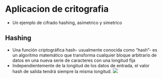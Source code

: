 # Aplicacion de critografia
- Un ejemplo de cifrado hashing, asimetrico y simetrico

## Hashing
- Una función criptográfica hash- usualmente conocida como “hash”- es un algoritmo matemático que transforma cualquier bloque arbitrario de datos en una nueva serie de caracteres con una longitud fija
- Independientemente de la longitud de los datos de entrada, el valor hash de salida tendrá siempre la misma longitud.
![](https://media.kasperskydaily.com/wp-content/uploads/sites/87/2014/04/05212159/Cryptographic-Hashing-Explained.png)
